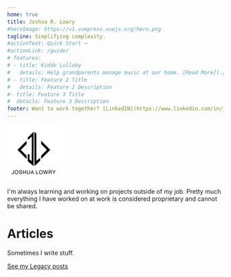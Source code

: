 ```yaml
---
home: true
title: Joshua R. Lowry
#heroImage: https://v1.vuepress.vuejs.org/hero.png
tagline: Simplifying complexity.
#actionText: Quick Start →
#actionLink: /guide/
# features:
# - title: Kiddo Lullaby
#   details: Help grandparents manage music at our home. [Read More](./kiddolullaby/README.md)
# - title: Feature 2 Title
#   details: Feature 2 Description
#- title: Feature 3 Title
#  details: Feature 3 Description
footer: Want to work together? [LinkedIN](https://www.linkedin.com/in/joshualowry/)
---
```

<img style="margin-left: auto;
            margin-right: auto;
            width: 128px;" src="./logo-sm.png" alt="J and L diamond-shaped logo."/>

I'm always learning and working on projects outside of my job. Pretty much everything I have worked on at work is considered proprietary and cannot be shared. 

<portfolioList />

# Articles

Sometimes I write stuff. 

<articleList />

[See my Legacy posts](./Legacy.md)
